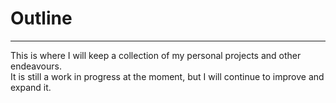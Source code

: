 <h1>Outline</h1>
<hr>
<p>
    This is where I will keep a collection of my personal projects and other endeavours.<br>
    It is still a work in progress at the moment, but I will continue to improve and expand it.
</p>